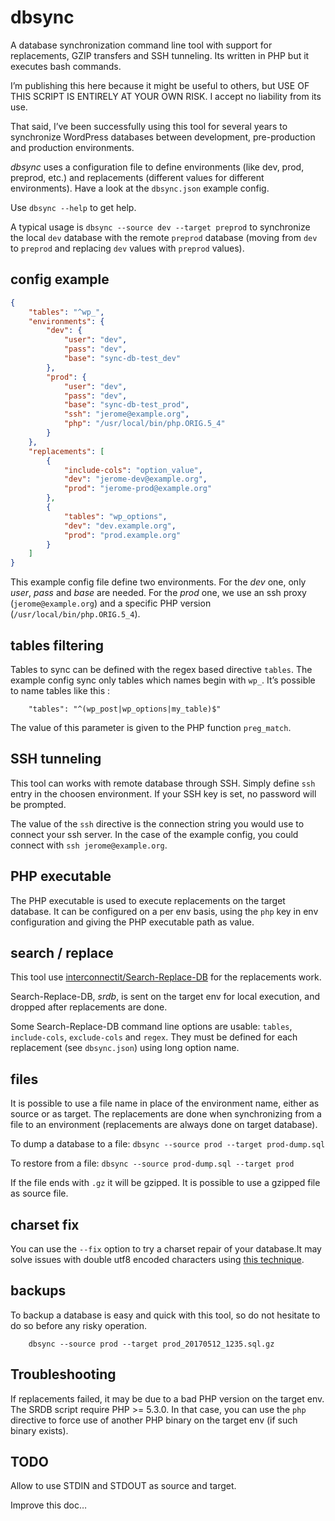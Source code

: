 # dbsync

A database synchronization command line tool with support for replacements,
GZIP transfers and SSH tunneling. Its written in PHP but it executes bash commands.

I’m publishing this here because it might be useful to others,
but USE OF THIS SCRIPT IS ENTIRELY AT YOUR OWN RISK. I accept no liability from its use.

That said, I’ve been successfully using this tool for several years to synchronize WordPress
databases between development, pre-production and production environments.

*dbsync* uses a configuration file to  define environments (like dev, prod, preprod, etc.)
and replacements (different values for different environments).
Have a look at the `dbsync.json` example config.

Use `dbsync --help` to get help.

A typical usage is `dbsync --source dev --target preprod` to synchronize the local `dev` database
with the remote `preprod` database (moving from `dev` to `preprod` and
replacing `dev` values with `preprod` values).

## config example

```json
{
    "tables": "^wp_",
    "environments": {
        "dev": {
            "user": "dev",
            "pass": "dev",
            "base": "sync-db-test_dev"
        },
        "prod": {
            "user": "dev",
            "pass": "dev",
            "base": "sync-db-test_prod",
            "ssh": "jerome@example.org",
            "php": "/usr/local/bin/php.ORIG.5_4"
        }
    },
    "replacements": [
        {
            "include-cols": "option_value",
            "dev": "jerome-dev@example.org",
            "prod": "jerome-prod@example.org"
        },
        {
            "tables": "wp_options",
            "dev": "dev.example.org",
            "prod": "prod.example.org"
        }
    ]
}
```

This example config file define two environments. For the *dev* one, only *user*, *pass*
and *base* are needed. For the *prod* one, we use an ssh proxy (`jerome@example.org`)
and a specific PHP version (`/usr/local/bin/php.ORIG.5_4`).

## tables filtering

Tables to sync can be defined with the regex based directive `tables`. The
example config sync only tables which names begin with `wp_`. It’s possible
to name tables like this :

```
    "tables": "^(wp_post|wp_options|my_table)$"
```

The value of this parameter is given to the PHP function `preg_match`.

## SSH tunneling

This tool can works with remote database through SSH. Simply define `ssh` entry
in the choosen environment. If your SSH key is set, no password will be prompted.

The value of the `ssh` directive is the connection string you would use to
connect your ssh server. In the case of the example config, you could connect
with `ssh jerome@example.org`.

## PHP executable

The PHP executable is used to execute replacements on the target database.
It can be configured on a per env basis, using the `php` key
in env configuration and giving the PHP executable path as value.

## search / replace

This tool use [interconnectit/Search-Replace-DB](https://github.com/interconnectit/Search-Replace-DB)
for the replacements work.

Search-Replace-DB, *srdb*, is sent on the target env for local execution,
and dropped after replacements are done.

Some Search-Replace-DB command line options are usable: `tables`, `include-cols`,
`exclude-cols` and `regex`. They must be defined for each replacement (see `dbsync.json`)
using long option name.

## files

It is possible to use a file name in place of the environment name, either as source
or as target. The replacements are done when synchronizing from a file to an environment
(replacements are always done on target database).

To dump a database to a file: `dbsync --source prod --target prod-dump.sql`

To restore from a file: `dbsync --source prod-dump.sql --target prod`

If the file ends with `.gz` it will be gzipped. It is possible to use a gzipped file as source file.

## charset fix

You can use the `--fix` option to try a charset repair of your database.It may solve
issues with double utf8 encoded characters
using [this technique](http://blog.hno3.org/2010/04/22/fixing-double-encoded-utf-8-data-in-mysql/).

## backups

To backup a database is easy and quick with this tool, so do not hesitate to do so
before any risky operation.

```
    dbsync --source prod --target prod_20170512_1235.sql.gz
```

## Troubleshooting

If replacements failed, it may be due to a bad PHP version on the target env.
The SRDB script require PHP >= 5.3.0. In that case, you can use the `php` directive to
force use of another PHP binary on the target env (if such binary exists).

## TODO

Allow to use STDIN and STDOUT as source and target.

Improve this doc…
